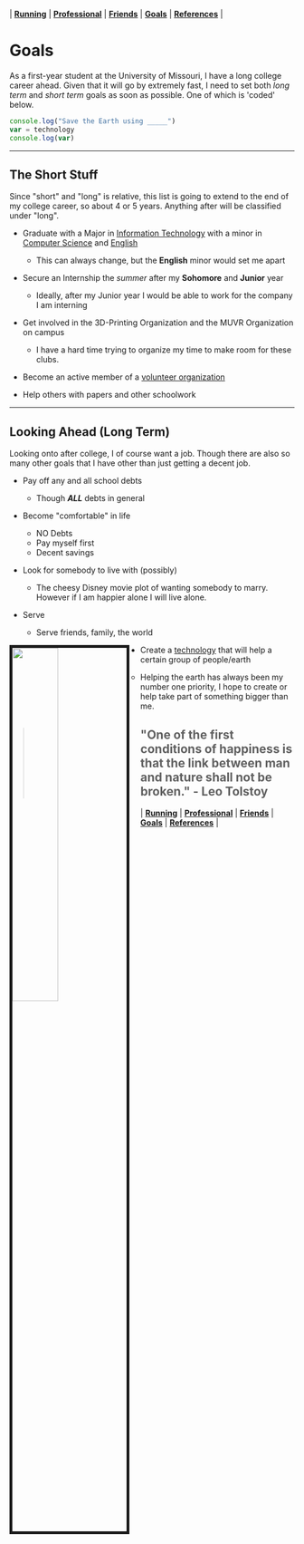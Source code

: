 | [**Running**](/Running) | [**Professional**](/Professional) | [**Friends**](/Friends) | [**Goals**](/Goals) | [**References**](/References) |


# Goals

As a first-year student at the University of Missouri, I have a long college career ahead. Given that it will go by extremely fast, I need to set both _long term_ and _short term_ goals as soon as possible. One of which is 'coded' below.

~~~javascript
console.log("Save the Earth using _____")
var = technology
console.log(var)
~~~

---
## The Short Stuff

Since "short" and "long" is relative, this list is going to extend to the end of my college career, so about 4 or 5 years. Anything after will be classified under "long".

* Graduate with a Major in [Information Technology](http://catalog.missouri.edu/undergraduategraduate/collegeofengineering/informationtechnology/bs-information-technology/) with a minor in [Computer Science](https://engineering.missouri.edu/academics/engineering-minors/minor-computer-science/) and [English](https://english.missouri.edu/undergrad/english-minor)

  * This can always change, but the **English** minor would set me apart

* Secure an Internship the _summer_ after my **Sohomore** and **Junior** year

  * Ideally, after my Junior year I would be able to work for the company I am interning

* Get involved in the 3D-Printing Organization and the MUVR Organization on campus

  * I have a hard time trying to organize my time to make room for these clubs.

* Become an active member of a [volunteer organization](https://muserves.missouri.edu/volunteer) 

* Help others with papers and other schoolwork

---

## Looking Ahead (Long Term)

Looking onto after college, I of course want a job. Though there are also so many other goals that I have other than just getting a decent job.

* Pay off any and all school debts

  * Though **_ALL_** debts in general

* Become "comfortable" in life

  * NO Debts
  * Pay myself first
  * Decent savings

* Look for somebody to live with (possibly)

  * The cheesy Disney  movie plot of wanting somebody to marry. However if I am happier alone I will live alone.

* Serve

  * Serve friends, family, the world

<img src="https://tinyurl.com/vshjz6v" style="width:40%; border:5px solid; margin-right: 20px" align="left">

* Create a [technology](https://www.weforum.org/agenda/2018/08/here-s-how-technology-can-help-us-save-the-planet/) that will help a certain group of people/earth

  * Helping the earth has always been my number one priority, I hope to create or help take part of something bigger than me.

>## "One of the first conditions of happiness is that the link between man and nature shall not be broken." - Leo Tolstoy
| [**Running**](/Running) | [**Professional**](/Professional) | [**Friends**](/Friends) | [**Goals**](/Goals) | [**References**](/References) |

